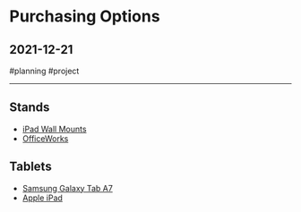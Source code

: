 # Purchasing Options

## 2021-12-21

#planning #project 

---

## Stands
- [iPad Wall Mounts](https://www.slimlinewarehouse.com.au/ipad-wall-mounts/ipsvwal01.aspx#price)
- [OfficeWorks](https://www.officeworks.com.au/shop/officeworks/p/studio-proper-powered-wall-mount-for-ipad-10-2-spipa102wm)


## Tablets
- [Samsung Galaxy Tab A7](https://www.officeworks.com.au/shop/officeworks/p/samsung-galaxy-tab-a7-10-4-wifi-32gb-grey-sama7wf32?scrollTop=false)
- [Apple iPad](https://www.apple.com/au/ipad-10.2/)